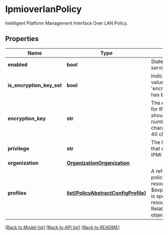 # IpmioverlanPolicy

Intelligent Platform Management Interface Over LAN Policy. 
## Properties
Name | Type | Description | Notes
------------ | ------------- | ------------- | -------------
**enabled** | **bool** | State of the IPMI Over LAN service on the endpoint.   | [optional] 
**is_encryption_key_set** | **bool** | Indicates whether the value of the &#39;encryptionKey&#39; property has been set.   | [optional] [readonly] 
**encryption_key** | **str** | The encryption key to use for IPMI communication. It should have an even number of hexadecimal characters and not exceed 40 characters.   | [optional] 
**privilege** | **str** | The highest privilege level that can be assigned to an IPMI session on a server.    | [optional] [default to 'admin']
**organization** | [**OrganizationOrganization**](.md) |  | [optional] 
**profiles** | [**list[PolicyAbstractConfigProfile]**](PolicyAbstractConfigProfile.md) | A reference to a policyAbstractConfigProfile resource. When the $expand query parameter is specified, the referenced resource is returned inline. Relationship to the profile object.  | [optional] 

[[Back to Model list]](../README.md#documentation-for-models) [[Back to API list]](../README.md#documentation-for-api-endpoints) [[Back to README]](../README.md)


